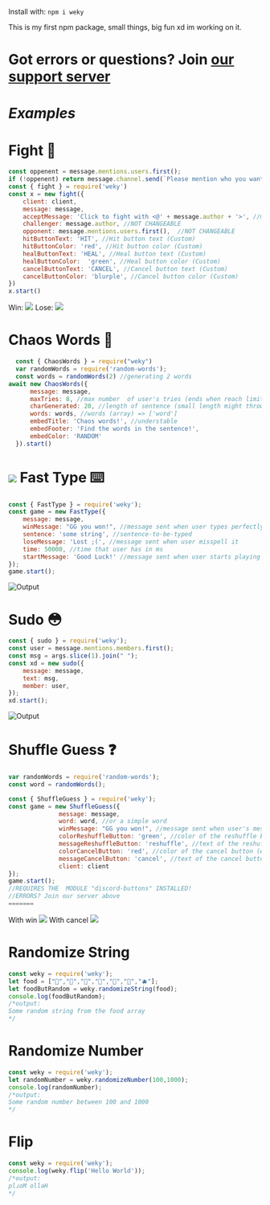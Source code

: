 Install with: `npm i weky`

This is my first npm package, small things, big fun xd im working on it.

**Got errors or questions? Join [our support server](https://discord.gg/Sr2U5WuaSN)**
===

***Examples***
====

**Fight 👊**
===

```js
const oppenent = message.mentions.users.first();
if (!oppenent) return message.channel.send(`Please mention who you want to fight`);
const { fight } = require('weky')
const x = new fight({
    client: client,
    message: message,
    acceptMessage: 'Click to fight with <@' + message.author + '>', //message sent to see if opponent accepts
    challenger: message.author, //NOT CHANGEABLE
    opponent: message.mentions.users.first(),  //NOT CHANGEABLE
    hitButtonText: 'HIT', //Hit button text (Custom)
    hitButtonColor: 'red', //Hit button color (Custom)
    healButtonText: 'HEAL', //Heal button text (Custom)
    healButtonColor:  'green', //Heal button color (Custom)
    cancelButtonText: 'CANCEL', //Cancel button text (Custom)
    cancelButtonColor: 'blurple', //Cancel button color (Custom)
})
x.start()
```
Win:
![](https://cdn.discordapp.com/attachments/812590454821355543/848508219872903178/win.gif)
Lose:
![](https://cdn.discordapp.com/attachments/812590454821355543/848510360179965972/lose.gif)

**Chaos Words 💫**
=== 

```js
  const { ChaosWords } = require("weky")
  var randomWords = require('random-words');
  const words = randomWords(2) //generating 2 words
await new ChaosWords({
      message: message,
      maxTries: 8, //max number  of user's tries (ends when reach limit)
      charGenerated: 20, //length of sentence (small length might throw error)
      words: words, //words (array) => ['word']
      embedTitle: 'Chaos words!', //understable
      embedFooter: 'Find the words in the sentence!',
      embedColor: 'RANDOM'
  }).start()
```
![](https://cdn.discordapp.com/attachments/812590454821355543/849197554092605460/chaoswords.gif)
**Fast Type ⌨️**
===

```js
const { FastType } = require('weky');
const game = new FastType({
    message: message,
    winMessage: "GG you won!", //message sent when user types perfectly
    sentence: 'some string', //sentence-to-be-typed
    loseMessage: 'Lost ;(', //message sent when user misspell it
    time: 50000, //time that user has in ms
    startMessage: 'Good Luck!' //message sent when user starts playing
});
game.start();
```
![Output](https://cdn.discordapp.com/attachments/830003682300133376/832216687981887508/unknown.png)


**Sudo 😳**
===

```js
const { sudo } = require('weky');
const user = message.mentions.members.first();
const msg = args.slice(1).join(" ");
const xd = new sudo({
    message: message,
    text: msg,
    member: user,
});
xd.start();
```
![Output](https://cdn.discordapp.com/attachments/830003681994473511/831795280075685928/unknown.png)

**Shuffle Guess ❓**
===

```js
var randomWords = require('random-words');
const word = randomWords();

const { ShuffleGuess } = require('weky');
const game = new ShuffleGuess({
              message: message,
              word: word, //or a simple word
              winMessage: "GG you won!", //message sent when user's message matches with the word
              colorReshuffleButton: 'green', //color of the reshuffle button (regen)
              messageReshuffleButton: 'reshuffle', //text of the reshuffle button (regen)
              colorCancelButton: 'red', //color of the cancel button (exit, quit, stop)
              messageCancelButton: 'cancel', //text of the cancel button
              client: client
});
game.start();
//REQUIRES THE  MODULE "discord-buttons" INSTALLED!
//ERRORS? Join our server above
=======
```
With win
![](https://cdn.discordapp.com/attachments/847504414108811275/848171831793156136/idk.gif)
With cancel
![](https://cdn.discordapp.com/attachments/847504414108811275/848170668704792596/Animation.gif)


**Randomize String**
===
```js
const weky = require('weky');
let food = ["🍏","🍐","🍋","🍌","🍉","🍇","🫐"];
let foodButRandom = weky.randomizeString(food);
console.log(foodButRandom);
/*output:
Some random string from the food array
*/
```
**Randomize Number**
===
```js
const weky = require('weky');
let randomNumber = weky.randomizeNumber(100,1000);
console.log(randomNumber);
/*output:
Some random number between 100 and 1000
*/
```
**Flip**
===
```js
const weky = require('weky');
console.log(weky.flip('Hello World'));
/*output:
plɹoM ollǝH
*/
```
